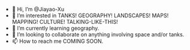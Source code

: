 - 👋 Hi, I’m @Jiayao-Xu
- 👀 I’m interested in TANKS! GEOGRAPHY! LANDSCAPES! MAPS! MAPPING! CULTURE! TALKING-LIKE-THIS!
- 🌱 I’m currently learning geography.
- 💞️ I’m looking to collaborate on anything involving space and/or tanks.
- 📫 How to reach me COMING SOON.

<!---
Jiayao-Xu/Jiayao-Xu is a ✨ special ✨ repository because its `README.md` (this file) appears on your GitHub profile.
You can click the Preview link to take a look at your changes.
--->
